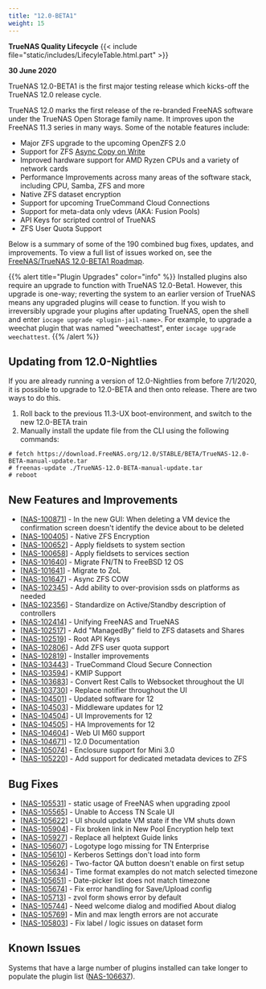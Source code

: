 ```yaml
---
title: "12.0-BETA1"
weight: 15
---
```


**TrueNAS Quality Lifecycle**
{{< include file="static/includes/LifecyleTable.html.part" >}}

**30 June 2020**

TrueNAS 12.0-BETA1 is the first major testing release which kicks-off the TrueNAS 12.0 release cycle.

TrueNAS 12.0 marks the first release of the re-branded FreeNAS software under the TrueNAS Open Storage family name. It improves upon the FreeNAS 11.3 series in many ways. Some of the notable features include:

<ul>
    <li>Major ZFS upgrade to the upcoming OpenZFS 2.0</li>
    <li>Support for ZFS <a href="https://jira.ixsystems.com/browse/NAS-101647">Async Copy on Write</a></li>
    <li>Improved hardware support for AMD Ryzen CPUs and a variety of network cards</li>
    <li>Performance Improvements across many areas of the software stack, including CPU, Samba, ZFS and more</li>
    <li>Native ZFS dataset encryption</li>
    <li>Support for upcoming TrueCommand Cloud Connections</li>
    <li>Support for meta-data only vdevs (AKA: Fusion Pools)</li>
    <li>API Keys for scripted control of TrueNAS</li>
    <li>ZFS User Quota Support</li>
</ul>

Below is a summary of some of the 190 combined bug fixes, updates, and improvements. To view a full list of issues
worked on, see the
<a href="https://jira.ixsystems.com/issues/?filter=-4&jql=fixVersion%20IN%20(12006)">FreeNAS/TrueNAS 12.0-BETA1 Roadmap</a>.

{{% alert title="Plugin Upgrades" color="info" %}}
Installed plugins also require an upgrade to function with TrueNAS 12.0-Beta1.
However, this upgrade is one-way; reverting the system to an earlier version of TrueNAS means any upgraded plugins will cease to function.
If you wish to irreversibly upgrade your plugins after updating TrueNAS, open the shell and enter `iocage upgrade <plugin-jail-name>`.
For example, to upgrade a weechat plugin that was named "weechattest", enter `iocage upgrade weechattest`.
{{% /alert %}}

## Updating from 12.0-Nightlies

If you are already running a version of 12.0-Nightlies from before 7/1/2020, it is possible to upgrade to 12.0-BETA and then onto release. There are two ways to do this.

1. Roll back to the previous 11.3-UX boot-environment, and switch to the new 12.0-BETA train
2. Manually install the update file from the CLI using the following commands:

```
# fetch https://download.FreeNAS.org/12.0/STABLE/BETA/TrueNAS-12.0-BETA-manual-update.tar
# freenas-update ./TrueNAS-12.0-BETA-manual-update.tar
# reboot
```

## New Features and Improvements

<ul>
    <li>[<a href='https://jira.ixsystems.com/browse/NAS-100871'>NAS-100871</a>] - In the new GUI: When deleting a VM device the confirmation screen doesn't identify the device about to be deleted</li>
    <li>[<a href='https://jira.ixsystems.com/browse/NAS-100405'>NAS-100405</a>] - Native ZFS Encryption</li>
    <li>[<a href='https://jira.ixsystems.com/browse/NAS-100652'>NAS-100652</a>] - Apply fieldsets to system section</li>
    <li>[<a href='https://jira.ixsystems.com/browse/NAS-100658'>NAS-100658</a>] - Apply fieldsets to services section</li>
    <li>[<a href='https://jira.ixsystems.com/browse/NAS-101640'>NAS-101640</a>] - Migrate FN/TN to FreeBSD 12 OS</li>
    <li>[<a href='https://jira.ixsystems.com/browse/NAS-101641'>NAS-101641</a>] - Migrate to ZoL </li>
    <li>[<a href='https://jira.ixsystems.com/browse/NAS-101647'>NAS-101647</a>] - Async ZFS COW</li>
    <li>[<a href='https://jira.ixsystems.com/browse/NAS-102345'>NAS-102345</a>] - Add ability to over-provision ssds on platforms as needed</li>
    <li>[<a href='https://jira.ixsystems.com/browse/NAS-102356'>NAS-102356</a>] - Standardize on Active/Standby description of controllers</li>
    <li>[<a href='https://jira.ixsystems.com/browse/NAS-102414'>NAS-102414</a>] - Unifying FreeNAS and TrueNAS</li>
    <li>[<a href='https://jira.ixsystems.com/browse/NAS-102517'>NAS-102517</a>] - Add "ManagedBy" field to ZFS datasets and Shares</li>
    <li>[<a href='https://jira.ixsystems.com/browse/NAS-102519'>NAS-102519</a>] - Root API Keys</li>
    <li>[<a href='https://jira.ixsystems.com/browse/NAS-102806'>NAS-102806</a>] - Add ZFS user quota support </li>
    <li>[<a href='https://jira.ixsystems.com/browse/NAS-102819'>NAS-102819</a>] - Installer improvements</li>
    <li>[<a href='https://jira.ixsystems.com/browse/NAS-103443'>NAS-103443</a>] - TrueCommand Cloud Secure Connection</li>
    <li>[<a href='https://jira.ixsystems.com/browse/NAS-103594'>NAS-103594</a>] - KMIP Support</li>
    <li>[<a href='https://jira.ixsystems.com/browse/NAS-103683'>NAS-103683</a>] - Convert Rest Calls to Websocket throughout the UI</li>
    <li>[<a href='https://jira.ixsystems.com/browse/NAS-103730'>NAS-103730</a>] - Replace notifier throughout the UI</li>
    <li>[<a href='https://jira.ixsystems.com/browse/NAS-104501'>NAS-104501</a>] - Updated software for 12</li>
    <li>[<a href='https://jira.ixsystems.com/browse/NAS-104503'>NAS-104503</a>] - Middleware updates for 12</li>
    <li>[<a href='https://jira.ixsystems.com/browse/NAS-104504'>NAS-104504</a>] - UI Improvements for 12</li>
    <li>[<a href='https://jira.ixsystems.com/browse/NAS-104505'>NAS-104505</a>] - HA Improvements for 12</li>
    <li>[<a href='https://jira.ixsystems.com/browse/NAS-104604'>NAS-104604</a>] - Web UI M60 support</li>
    <li>[<a href='https://jira.ixsystems.com/browse/NAS-104671'>NAS-104671</a>] - 12.0 Documentation</li>
    <li>[<a href='https://jira.ixsystems.com/browse/NAS-105074'>NAS-105074</a>] - Enclosure support for Mini 3.0</li>
    <li>[<a href='https://jira.ixsystems.com/browse/NAS-105220'>NAS-105220</a>] - Add support for dedicated metadata devices to ZFS</li>
</ul>

## Bug Fixes
<ul>
    <li>[<a href='https://jira.ixsystems.com/browse/NAS-105531'>NAS-105531</a>] - static usage of FreeNAS when upgrading zpool</li>
    <li>[<a href='https://jira.ixsystems.com/browse/NAS-105565'>NAS-105565</a>] - Unable to Access TN Scale UI</li>
    <li>[<a href='https://jira.ixsystems.com/browse/NAS-105622'>NAS-105622</a>] - UI should update VM state if the VM shuts down</li>
    <li>[<a href='https://jira.ixsystems.com/browse/NAS-105904'>NAS-105904</a>] - Fix broken link in New Pool Encryption help text</li>
    <li>[<a href='https://jira.ixsystems.com/browse/NAS-105927'>NAS-105927</a>] - Replace all helptext Guide links</li>
    <li>[<a href='https://jira.ixsystems.com/browse/NAS-105607'>NAS-105607</a>] - Logotype logo missing for TN Enterprise</li>
    <li>[<a href='https://jira.ixsystems.com/browse/NAS-105610'>NAS-105610</a>] - Kerberos Settings don&#39;t load into form</li>
    <li>[<a href='https://jira.ixsystems.com/browse/NAS-105626'>NAS-105626</a>] - Two-factor QA button doesn&#39;t enable on first setup</li>
    <li>[<a href='https://jira.ixsystems.com/browse/NAS-105634'>NAS-105634</a>] - Time format examples do not match selected timezone</li>
    <li>[<a href='https://jira.ixsystems.com/browse/NAS-105651'>NAS-105651</a>] - Date-picker list does not match timezone</li>
    <li>[<a href='https://jira.ixsystems.com/browse/NAS-105674'>NAS-105674</a>] - Fix error handling for Save/Upload config</li>
    <li>[<a href='https://jira.ixsystems.com/browse/NAS-105713'>NAS-105713</a>] - zvol form shows error by default</li>
    <li>[<a href='https://jira.ixsystems.com/browse/NAS-105744'>NAS-105744</a>] - Need welcome dialog and modified About dialog</li>
    <li>[<a href='https://jira.ixsystems.com/browse/NAS-105769'>NAS-105769</a>] - Min and max length errors are not accurate</li>
    <li>[<a href='https://jira.ixsystems.com/browse/NAS-105803'>NAS-105803</a>] - Fix label / logic issues on dataset form</li>
</ul>

## Known Issues

Systems that have a large number of plugins installed can take longer to populate the plugin list ([NAS-106637](https://jira.ixsystems.com/browse/NAS-106637)).
